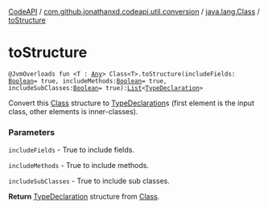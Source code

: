 [CodeAPI](../../index.md) / [com.github.jonathanxd.codeapi.util.conversion](../index.md) / [java.lang.Class](index.md) / [toStructure](.)

# toStructure

`@JvmOverloads fun <T : `[`Any`](https://kotlinlang.org/api/latest/jvm/stdlib/kotlin/-any/index.html)`> Class<T>.toStructure(includeFields: `[`Boolean`](https://kotlinlang.org/api/latest/jvm/stdlib/kotlin/-boolean/index.html)` = true, includeMethods: `[`Boolean`](https://kotlinlang.org/api/latest/jvm/stdlib/kotlin/-boolean/index.html)` = true, includeSubClasses: `[`Boolean`](https://kotlinlang.org/api/latest/jvm/stdlib/kotlin/-boolean/index.html)` = true): `[`List`](https://kotlinlang.org/api/latest/jvm/stdlib/kotlin.collections/-list/index.html)`<`[`TypeDeclaration`](../../com.github.jonathanxd.codeapi.base/-type-declaration/index.md)`>`

Convert this [Class](#) structure to [TypeDeclaration](../../com.github.jonathanxd.codeapi.base/-type-declaration/index.md)s (first element is the
input class, other elements is inner-classes).

### Parameters

`includeFields` - True to include fields.

`includeMethods` - True to include methods.

`includeSubClasses` - True to include sub classes.

**Return**
[TypeDeclaration](../../com.github.jonathanxd.codeapi.base/-type-declaration/index.md) structure from [Class](#).

